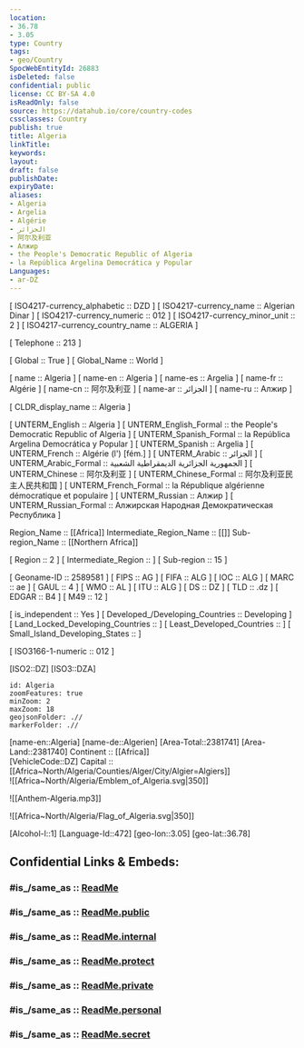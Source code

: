 ```yaml
---
location:
- 36.78
- 3.05
type: Country
tags:
- geo/Country
SpocWebEntityId: 26883
isDeleted: false
confidential: public
license: CC BY-SA 4.0
isReadOnly: false
source: https://datahub.io/core/country-codes
cssclasses: Country
publish: true
title: Algeria
linkTitle: 
keywords: 
layout: 
draft: false
publishDate: 
expiryDate: 
aliases:
- Algeria
- Argelia
- Algérie
- الجزائر
- 阿尔及利亚
- Алжир
- the People's Democratic Republic of Algeria
- la República Argelina Democrática y Popular
Languages:
- ar-DZ
---
```



[	ISO4217-currency_alphabetic	 :: DZD ] 
[	ISO4217-currency_name	 :: Algerian Dinar ] 
[	ISO4217-currency_numeric	 :: 012 ] 
[	ISO4217-currency_minor_unit	 :: 2 ] 
[	ISO4217-currency_country_name	 :: ALGERIA ] 

[	Telephone	 :: 213 ] 

[	Global	 :: True ] 
[	Global_Name	 :: World ] 

[	name	 :: Algeria ] 
[	name-en	 :: Algeria ] 
[	name-es	 :: Argelia ] 
[	name-fr	 :: Algérie ] 
[	name-cn	 :: 阿尔及利亚 ] 
[	name-ar	 :: الجزائر ] 
[	name-ru	 :: Алжир ] 

[	CLDR_display_name	 :: Algeria ] 

[	UNTERM_English	 :: Algeria ] 
[	UNTERM_English_Formal	 :: the People's Democratic Republic of Algeria ] 
[	UNTERM_Spanish_Formal	 :: la República Argelina Democrática y Popular ] 
[	UNTERM_Spanish	 :: Argelia ] 
[	UNTERM_French	 :: Algérie (l') [fém.] ] 
[	UNTERM_Arabic	 :: الجزائر ] 
[	UNTERM_Arabic_Formal	 :: الجمهورية الجزائرية الديمقراطية الشعبية ] 
[	UNTERM_Chinese	 :: 阿尔及利亚 ] 
[	UNTERM_Chinese_Formal	 :: 阿尔及利亚民主人民共和国 ] 
[	UNTERM_French_Formal	 :: la République algérienne démocratique et populaire ] 
[	UNTERM_Russian	 :: Алжир ] 
[	UNTERM_Russian_Formal	 :: Алжирская Народная Демократическая Республика ] 

Region_Name ::  [[Africa]] 
Intermediate_Region_Name ::  [[]] 
Sub-region_Name ::  [[Northern Africa]]  

[	Region	 :: 2 ] 
[	Intermediate_Region	 ::  ] 
[	Sub-region	 :: 15 ] 

[	Geoname-ID	 :: 2589581 ] 
[	FIPS	 :: AG ] 
[	FIFA	 :: ALG ] 
[	IOC	 :: ALG ] 
[	MARC	 :: ae ] 
[	GAUL	 :: 4 ] 
[	WMO	 :: AL ] 
[	ITU	 :: ALG ] 
[	DS	 :: DZ ] 
[	TLD	 :: .dz ] 
[	EDGAR	 :: B4 ] 
[	M49	 :: 12 ] 

[	is_independent	 :: Yes ] 
[	Developed_/Developing_Countries	 :: Developing ] 
[	Land_Locked_Developing_Countries	 ::  ] 
[	Least_Developed_Countries	 ::  ] 
[	Small_Island_Developing_States	 ::  ] 

[	ISO3166-1-numeric	 :: 012 ] 



[ISO2::DZ] 
[ISO3::DZA] 
```leaflet
id: Algeria
zoomFeatures: true 
minZoom: 2 
maxZoom: 18
geojsonFolder: .//
markerFolder: .//
```

[name-en::Algeria] 
[name-de::Algerien] 
[Area-Total::2381741] 
[Area-Land::2381740] 
Continent :: [[Africa]]  
[VehicleCode::DZ] 
Capital :: [[Africa~North/Algeria/Counties/Alger/City/Algier=Algiers]]  
![[Africa~North/Algeria/Emblem_of_Algeria.svg|350]]  


![[Anthem-Algeria.mp3]] 

![[Africa~North/Algeria/Flag_of_Algeria.svg|350]]  

[Alcohol-l::1] 
[Language-Id::472] 
[geo-lon::3.05] 
[geo-lat::36.78] 


## Confidential Links & Embeds: 

### #is_/same_as :: [ReadMe](/_Standards/Earth/Continent/Africa/Africa~North/Algeria/ReadMe.md) 

### #is_/same_as :: [ReadMe.public](/_public/Earth/Continent/Africa/Africa~North/Algeria/ReadMe.public.md) 

### #is_/same_as :: [ReadMe.internal](/_internal/Earth/Continent/Africa/Africa~North/Algeria/ReadMe.internal.md) 

### #is_/same_as :: [ReadMe.protect](/_protect/Earth/Continent/Africa/Africa~North/Algeria/ReadMe.protect.md) 

### #is_/same_as :: [ReadMe.private](/_private/Earth/Continent/Africa/Africa~North/Algeria/ReadMe.private.md) 

### #is_/same_as :: [ReadMe.personal](/_personal/Earth/Continent/Africa/Africa~North/Algeria/ReadMe.personal.md) 

### #is_/same_as :: [ReadMe.secret](/_secret/Earth/Continent/Africa/Africa~North/Algeria/ReadMe.secret.md)


